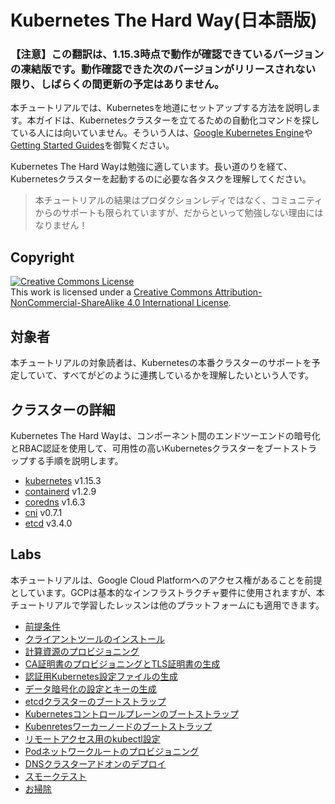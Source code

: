 # Kubernetes The Hard Way(日本語版)

### 【注意】この翻訳は、1.15.3時点で動作が確認できているバージョンの凍結版です。動作確認できた次のバージョンがリリースされない限り、しばらくの間更新の予定はありません。

本チュートリアルでは、Kubernetesを地道にセットアップする方法を説明します。本ガイドは、Kubernetesクラスターを立てるための自動化コマンドを探している人には向いていません。そういう人は、[Google Kubernetes Engine](https://cloud.google.com/kubernetes-engine)や[Getting Started Guides](https://kubernetes.io/docs/setup)を御覧ください。

Kubernetes The Hard Wayは勉強に適しています。長い道のりを経て、Kubernetesクラスターを起動するのに必要な各タスクを理解してください。

> 本チュートリアルの結果はプロダクションレディではなく、コミュニティからのサポートも限られていますが、だからといって勉強しない理由にはなりません！

## Copyright

<a rel="license" href="http://creativecommons.org/licenses/by-nc-sa/4.0/"><img alt="Creative Commons License" style="border-width:0" src="https://i.creativecommons.org/l/by-nc-sa/4.0/88x31.png" /></a><br />This work is licensed under a <a rel="license" href="http://creativecommons.org/licenses/by-nc-sa/4.0/">Creative Commons Attribution-NonCommercial-ShareAlike 4.0 International License</a>.


## 対象者

本チュートリアルの対象読者は、Kubernetesの本番クラスターのサポートを予定していて、すべてがどのように連携しているかを理解したいという人です。

## クラスターの詳細

Kubernetes The Hard Wayは、コンポーネント間のエンドツーエンドの暗号化とRBAC認証を使用して、可用性の高いKubernetesクラスターをブートストラップする手順を説明します。

* [kubernetes](https://github.com/kubernetes/kubernetes) v1.15.3
* [containerd](https://github.com/containerd/containerd) v1.2.9
* [coredns](https://github.com/coredns/coredns) v1.6.3
* [cni](https://github.com/containernetworking/cni) v0.7.1
* [etcd](https://github.com/coreos/etcd) v3.4.0

## Labs

本チュートリアルは、Google Cloud Platformへのアクセス権があることを前提としています。GCPは基本的なインフラストラクチャ要件に使用されますが、本チュートリアルで学習したレッスンは他のプラットフォームにも適用できます。

* [前提条件](docs/01-prerequisites.md)
* [クライアントツールのインストール](docs/02-client-tools.md)
* [計算資源のプロビジョニング](docs/03-compute-resources.md)
* [CA証明書のプロビジョニングとTLS証明書の生成](docs/04-certificate-authority.md)
* [認証用Kubernetes設定ファイルの生成](docs/05-kubernetes-configuration-files.md)
* [データ暗号化の設定とキーの生成](docs/06-data-encryption-keys.md)
* [etcdクラスターのブートストラップ](docs/07-bootstrapping-etcd.md)
* [Kubernetesコントロールプレーンのブートストラップ](docs/08-bootstrapping-kubernetes-controllers.md)
* [Kubenretesワーカーノードのブートストラップ](docs/09-bootstrapping-kubernetes-workers.md)
* [リモートアクセス用のkubectl設定](docs/10-configuring-kubectl.md)
* [Podネットワークルートのプロビジョニング](docs/11-pod-network-routes.md)
* [DNSクラスターアドオンのデプロイ](docs/12-dns-addon.md)
* [スモークテスト](docs/13-smoke-test.md)
* [お掃除](docs/14-cleanup.md)
